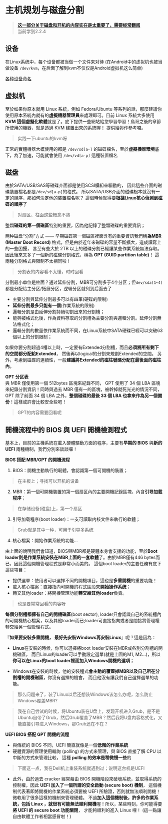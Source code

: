 # 主机规划与磁盘分割

> **[这一部分关于磁盘和开机的内容实在是太重要了，需要经常翻阅](http://linux.vbird.org/linux_basic/0130designlinux.php)** <br>当前学到2.2.4

## 设备
在Linux系统中，每个设备都被当做一个文件来对待 (在Android中的虚拟机也被当做设备 ```/dev/kvm```，在后面了解到kvm不仅仅是Android虚拟机这么简单)

[各种设备命名](http://linux.vbird.org/linux_basic/0130designlinux.php#hardware_no)

## 虚拟机
至於如果你原本就用 Linux 系統，例如 Fedora/Ubuntu 等系列的話，那麼建議你使用原本系統內就有的**虛擬機器管理員**來處理即可。目前 Linux 系統大多使用 **KVM 這個虛擬化軟體**就是了。底下提供一些網站給您學習學習！鳥哥之後的章節所使用的機器，就是透過 KVM 建置出來的系統喔！ 提供給妳作參考囉。

> 实践一下ubuntu的kvm呀

正常的實體機器大概使用的都是 ```/dev/sd[a-]``` 的磁碟檔名，至於**虛擬機器環境**底下，為了加速，可能就會使用 ```/dev/vd[a-p]``` 這種裝置檔名

## 磁盘
由於SATA/USB/SAS等磁碟介面都是使用SCSI模組來驅動的， 因此這些介面的磁碟裝置檔名都是```/dev/sd[a-p]```的格式。 所以SATA/USB介面的磁碟根本就沒有一定的順序，那如何決定他的裝置檔名呢？ 這個時候就得要**根據Linux核心偵測到磁碟的順序**了

> 对扇区、柱面这些概念不熟

整顆**磁碟的第一個磁區**特別的重要，因為他記錄了整顆磁碟的重要資訊；

两种磁盘“分割”方式 —— 早期磁碟第一個磁區裡面含有的重要資訊我們稱**為MBR (Master Boot Record)** 格式，但是由於近年來磁碟的容量不斷擴大，造成讀寫上的一些困擾， 甚至有些大於 2TB 以上的磁碟分割已經讓某些作業系統無法存取。因此後來又多了一個新的磁碟分割格式，稱為 **GPT (GUID partition table)**！ 這兩種分割格式與限制不太相同啦！

> 分割表的内容看不太懂，时时回看

分割最小单位是柱面？通过延伸分割，MBR可分割多于4个分区；但```dev/sda[1~4]```都是分配给主分区/拓展分区，逻辑分区就列到后面去了

- 主要分割與延伸分割最多可以有四筆(硬碟的限制)
- **延伸分割最多只能有一個**(作業系統的限制)
- 邏輯分割是由延伸分割持續切割出來的分割槽；
- 能夠被格式化後，作為資料存取的分割槽為主要分割與邏輯分割。延伸分割無法格式化；
- 邏輯分割的數量依作業系統而不同，在Linux系統中SATA硬碟已經可以突破63個以上的分割限制；

如果你要分割超過4槽以上時，一定要有Extended分割槽，而且**必須將所有剩下的空間都分配給Extended**， 然後再以logical的分割來規劃Extended的空間。 另外，考慮到磁碟的連續性，一般**建議將Extended的磁柱號碼分配在最後面的磁柱內**。

**GPT 分区表**<br>
與 MBR 僅使用第一個 512bytes 區塊來紀錄不同， GPT 使用了 34 個 LBA 區塊來紀錄分割資訊！同時與過去 MBR 僅有一的區塊，被幹掉就死光光的情況不同， GPT 除了前面 34 個 LBA 之外，**整個磁碟的最後 33 個 LBA 也拿來作為另一個備份**！這樣或許會比較安全些吧！

> GPT的内容需要回看呢

## 開機流程中的 BIOS 與 UEFI 開機檢測程式

基本上，目前的主機系統在載入硬體驅動方面的程序，主要有**早期的 BIOS** 與**新的 UEFI** 兩種機制，我們分別來談談囉！

**BIOS 搭配 MBR/GPT 的開機流程**
1. BIOS：開機主動執行的韌體，會認識第一個可開機的裝置；
> 在主板上；寻找可以开机的设备
2. MBR：第一個可開機裝置的第一個扇区內的主要開機記錄區塊，內含**引导加载程序**；
> 在存储设备(磁盘)上，第一个扇区
3. 引导加载程序(boot loader)：一支可讀取内核文件來執行的軟體；
> Grub就是其中一种，可用于引导多系统
4. 核心檔案：開始作業系統的功能...

由上面的說明我們會知道，BIOS與MBR都是硬體本身會支援的功能，至於**Boot loader則是作業系統安裝在MBR上面的一套軟體**了。由於MBR僅有446 bytes而已，因此這個開機管理程式是非常小而美的。 這個boot loader的主要任務有底下這些項目：

- 提供選單：使用者可以選擇不同的開機項目，這也是**多重開機**的重要功能！
- 載入核心檔案：直接指向可開機的程式區段來**開始操作系统**；
- 轉交其他loader：將開機管理功能**轉交給其他loader**負責。

> 也是要常常回看的内容呀

**每個分割槽都擁有自己的開機磁區**(boot sector), loader只會認識自己的系統槽內的可開機核心檔案，以及其他loader而已;loader可直接指向或者是間接將管理權轉交給另一個管理程式。

『**如果要安裝多重開機， 最好先安裝Windows再安裝Linux**』呢？這是因為：

- **Linux**在安裝的時候，你可以選擇將boot loader安裝在MBR或各別分割槽的開機磁區， 而且Linux的loader可以手動設定選單(就是上圖的M1, M2...)，所以**你可以在Linux的boot loader裡面加入Windows開機的選項**；

- Windows在安裝的時候，他的安裝程式**會主動的覆蓋掉MBR以及自己所在分割槽的開機磁區**，你沒有選擇的機會， 而且他沒有讓我們自己選擇選單的功能。

> 那么问题来了，装了Linux以后还想装Windows该怎么办呢，怎么防止Windows覆盖MBR? 

> 我在自己尝试的时候，将Ubuntu装在U盘上，发现开机进入Grub，是不是Ubuntu自带了Grub，然后Grub覆盖了MBR？然后我将U盘内容格式化，又能直接引导进入Windows，那Grub还在不在？

**UEFI BIOS 搭配 GPT 開機的流程**

- 與傳統的 BIOS 不同，UEFI 簡直就像是一個**低階的作業系統**
- 硬體資源的管理使用輪詢 (polling) 的方式來管理，與 BIOS 直接了解 CPU 以中斷的方式來管理比較， 這種 **polling 的效率是稍微慢一些**的

>下面这一点，我在Dell机上重装系统就遇到过；说明这台机是UEFI
- 此外，由於過去 cracker 經常藉由 BIOS 開機階段來破壞系統，並取得系統的控制權，因此 **UEFI 加入了一個所謂的安全啟動 (secure boot) 機制**， 這個機制代表著即將開機的作業系統必須要被 UEFI 所驗證，否則就無法順利開機！微軟用了很多這樣的機制來管理硬體。 不過**加入這個機制後，許多的作業系統，包括 Linux ，就很有可能無法順利開機**喔！所以，某些時刻，你可能得要**將 UEFI 的 secure boot 功能關閉**， 才能夠順利的進入 Linux 哩！ (這一點讓自由軟體工作者相當感冒啦！)